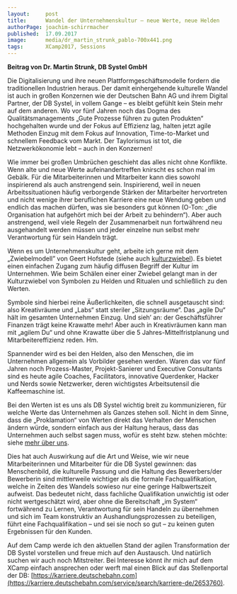 ```yaml
---
layout:     post
title:      Wandel der Unternehmenskultur – neue Werte, neue Helden
authorPage: joachim-schirrmacher
published:  17.09.2017
image:      media/dr_martin_strunk_pablo-700x441.png
tags:       XCamp2017, Sessions
---
```


**Beitrag von Dr. Martin Strunk, DB Systel GmbH**

Die Digitalisierung und ihre neuen Plattformgeschäftsmodelle fordern die traditionellen Industrien heraus. Der damit 
einhergehende kulturelle Wandel ist auch in großen Konzernen wie der Deutschen Bahn AG und ihrem Digital Partner, der 
DB Systel, in vollem Gange – es bleibt gefühlt kein Stein mehr auf dem anderen. Wo vor fünf Jahren noch das Dogma des 
Qualitätsmanagements „Gute Prozesse führen zu guten Produkten“ hochgehalten wurde und der Fokus auf Effizienz lag, 
halten jetzt agile Methoden Einzug mit dem Fokus auf Innovation, Time-to-Market und schnellem Feedback vom Markt. Der 
Taylorismus ist tot, die Netzwerkökonomie lebt – auch in den Konzernen!

Wie immer bei großen Umbrüchen geschieht das alles nicht ohne Konflikte. Wenn alte und neue Werte aufeinandertreffen 
knirscht es schon mal im Gebälk. Für die Mitarbeiterinnen und Mitarbeiter kann dies sowohl inspirierend als auch 
anstrengend sein. Inspirierend, weil in neuen Arbeitssituationen häufig verborgende Stärken der Mitarbeiter hervortreten 
und nicht wenige ihrer beruflichen Karriere eine neue Wendung geben und endlich das machen dürfen, was sie besonders gut 
können (O-Ton: „die Organisation hat aufgehört mich bei der Arbeit zu behindern“). Aber auch anstrengend, weil viele 
Regeln der Zusammenarbeit nun fortwährend neu ausgehandelt werden müssen und jeder einzelne nun selbst mehr Verantwortung 
für sein Handeln trägt.

Wenn es um Unternehmenskultur geht, arbeite ich gerne mit dem „Zwiebelmodell” von Geert Hofstede 
(siehe auch [kulturzwiebel](https://www.hyperkulturell.de/glossar/kulturzwiebel/)). Es bietet einen einfachen Zugang zum häufig 
diffusen Begriff der Kultur im Unternehmen. Wie beim Schälen einer einer Zwiebel gelangt man in der Kulturzwiebel 
von Symbolen zu Helden und Ritualen und schließlich zu den Werten.

Symbole sind hierbei reine Äußerlichkeiten, die schnell ausgetauscht sind: also Kreativräume und „Labs“ statt 
steriler „Sitzungsräume“. Das „agile Du“ hält im gesamten Unternehmen Einzug. Und sieh’ an: der Geschäftsführer Finanzen 
trägt keine Krawatte mehr! Aber auch in Kreativräumen kann man mit „agilem Du“ und ohne Krawatte über die 5 
Jahres-Mittelfristplanung und Mitarbeitereffizienz reden. Hm.

Spannender wird es bei den Helden, also den Menschen, die im Unternehmen allgemein als Vorbilder gesehen werden. 
Waren das vor fünf Jahren noch Prozess-Master, Projekt-Sanierer und Executive Consultants sind es heute agile Coaches, 
Facilitators, innovative Querdenker, Hacker und Nerds sowie Netzwerker, deren wichtigstes Arbeitsutensil die Kaffeemaschine 
ist.

Bei den Werten ist es uns als DB Systel wichtig breit zu kommunizieren, für welche Werte das Unternehmen als Ganzes stehen 
soll. Nicht in dem Sinne, dass die „Proklamation“ von Werten direkt das Verhalten der Menschen ändern würde, sondern 
einfach aus der Haltung heraus, dass das Unternehmen auch selbst sagen muss, wofür es steht bzw. stehen möchte: 
siehe [mehr über uns](https://www.dbsystel.de/dbsystel/ueber-uns/profil-3710900).

Dies hat auch Auswirkung auf die Art und Weise, wie wir neue Mitarbeiterinnen und Mitarbeiter für die DB Systel 
gewinnen: das Menschenbild, die kulturelle Passung und die Haltung des Bewerbers/der Bewerberin sind mittlerweile 
wichtiger als die formale Fachqualifikation, welche in Zeiten des Wandels sowieso nur eine geringe Halbwertszeit 
aufweist. Das bedeutet nicht, dass fachliche Qualifikation unwichtig ist oder nicht wertgeschätzt wird, aber ohne die 
Bereitschaft „im System“ fortwährend zu Lernen, Verantwortung für sein Handeln zu übernehmen und sich im Team konstruktiv 
an Aushandlungsprozessen zu beteiligen, führt eine Fachqualifikation – und sei sie noch so gut – zu keinen guten 
Ergebnissen für den Kunden.

Auf dem Camp werde ich den aktuellen Stand der agilen Transformation der DB Systel vorstellen und freue mich auf 
den Austausch. Und natürlich suchen wir auch noch Mitstreiter. Bei Interesse könnt ihr mich auf dem XCamp einfach 
ansprechen oder werft mal einen Blick auf das Stellenportal 
der DB: [https://karriere.deutschebahn.com](https://karriere.deutschebahn.com/service/search/karriere-de/2653760).
